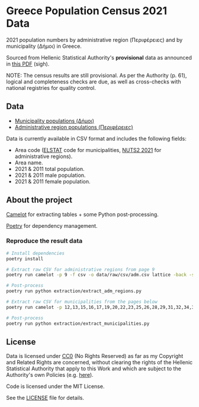 # Greece Population Census 2021 Data

2021 population numbers by administrative region (Περιφέρειες) and by municipality (Δήμοι) in Greece.

Sourced from Hellenic Statistical Authority's **provisional** data as announced in [this PDF](https://www.statistics.gr/documents/20181/17776954/NWS_Census_results_BOOKLET_19072022_GR.pdf/e819abde-a3ae-2418-bb5a-1c5365310e3e?t=1658222922216) (sigh).

NOTE: The census results are still provisional. As per the Authority (p. 61), logical and completeness checks are due, as well as cross-checks with national registries for quality control.

## Data

* [Municipality populations (Δήμοι)](data/municipalities/populations.csv)
* [Administrative region populations (Περιφέρειες)](data/adm_regions/populations.csv)

Data is currently available in CSV format and includes the following fields:
* Area code ([ELSTAT](https://www.statistics.gr/statistics/-/publication/SKA01/-) code for municipalities, [NUTS2 2021](https://eur-lex.europa.eu/legal-content/EN/TXT/?qid=1571919890809&uri=CELEX:32019R1755) for administrative regions).
* Area name.
* 2021 & 2011 total population.
* 2021 & 2011 male population.
* 2021 & 2011 female population.

## About the project

[Camelot](https://github.com/camelot-dev/camelot) for extracting tables + some Python post-processing.

[Poetry](https://python-poetry.org/) for dependency management.

### Reproduce the result data

```bash
# Install dependencies
poetry install

# Extract raw CSV for administrative regions from page 9
poetry run camelot -p 9 -f csv -o data/raw/csv/adm.csv lattice -back -shift "" -scale 60 data/raw/NWS_Census_results_BOOKLET_19072022_GR.pdf

# Post-process
poetry run python extraction/extract_adm_regions.py

# Extract raw CSV for municipalities from the pages below
poetry run camelot -p 12,13,15,16,17,19,20,22,23,25,26,28,29,31,32,34,35,37,38,39,41,42,43,44,46,47,49,50,51,52,53,55,56 -f csv -o data/raw/csv/mun.csv lattice -back -shift "" -scale 60 data/raw/NWS_Census_results_BOOKLET_19072022_GR.pdf

# Post-process
poetry run python extraction/extract_municipalities.py
```

## License

Data is licensed under [CC0](https://creativecommons.org/publicdomain/zero/1.0/legalcode) (No Rights Reserved) as far as my Copyright and Related Rights are concerned, without clearing the rights of the Hellenic Statistical Authority that apply to this Work and which are subject to the Authority's own Policies (e.g. [here](https://www.statistics.gr/documents/20181/1412103/Copyright_Reuse_Policy_GR.pdf/98190155-becf-45d1-9366-a157d44af50b)).

Code is licensed under the MIT License.

See the [LICENSE](LICENSE) file for details.
